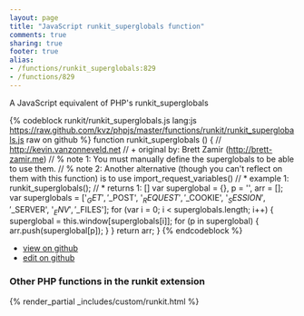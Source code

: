 ```yaml
---
layout: page
title: "JavaScript runkit_superglobals function"
comments: true
sharing: true
footer: true
alias:
- /functions/runkit_superglobals:829
- /functions/829
---
```

<!-- Generated by Rakefile:build -->
A JavaScript equivalent of PHP's runkit_superglobals

{% codeblock runkit/runkit_superglobals.js lang:js https://raw.github.com/kvz/phpjs/master/functions/runkit/runkit_superglobals.js raw on github %}
function runkit_superglobals () {
    // http://kevin.vanzonneveld.net
    // +   original by: Brett Zamir (http://brett-zamir.me)
    // %          note 1: You must manually define the superglobals to be able to use them.
    // %          note 2: Another alternative (though you can't reflect on them with this function) is to use import_request_variables()
    // *     example 1: runkit_superglobals();
    // *     returns 1: []
    var superglobal = {},
        p = '',
        arr = [];
    var superglobals = ['$_GET', '$_POST', '$_REQUEST', '$_COOKIE', '$_SESSION', '$_SERVER', '$_ENV', '$_FILES'];
    for (var i = 0; i < superglobals.length; i++) {
        superglobal = this.window[superglobals[i]];
        for (p in superglobal) {
            arr.push(superglobal[p]);
        }
    }
    return arr;
}
{% endcodeblock %}

 - [view on github](https://github.com/kvz/phpjs/blob/master/functions/runkit/runkit_superglobals.js)
 - [edit on github](https://github.com/kvz/phpjs/edit/master/functions/runkit/runkit_superglobals.js)

### Other PHP functions in the runkit extension
{% render_partial _includes/custom/runkit.html %}
